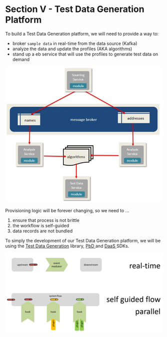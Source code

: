 # Section V - Test Data Generation Platform

To build a Test Data Generation platform, we will need to provide a way to: 

* broker `sample data` in real-time from the data source \(Kafka\)
* analyze the data and update the profiles \(AKA algorithms\)
* stand up a eb service that will use the profiles to generate test data on demand

![](../.gitbook/assets/tdg-06.jpg)

Provisioning logic will be forever changing, so we need to ...

1. ensure that process is not brittle
2. the workflow is self-guided
3. data records are not bundled

To simply the development of our Test Data Generation platform, we will be using the [Test Data Generation](https://crates.io/crates/test-data-generation) library, [PbD ](https://crates.io/crates/pbd)and [DaaS ](https://crates.io/crates/daas)SDKs.

![](../.gitbook/assets/event-provisioning.png)

